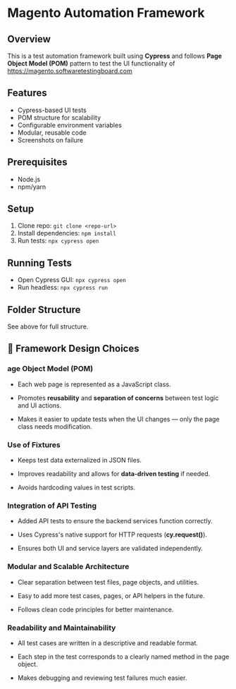 # Magento Automation Framework

## Overview
This is a test automation framework built using **Cypress** and follows **Page Object Model (POM)** pattern to test the UI functionality of https://magento.softwaretestingboard.com 

## Features
- Cypress-based UI tests
- POM structure for scalability
- Configurable environment variables
- Modular, reusable code
- Screenshots on failure

## Prerequisites
- Node.js
- npm/yarn

## Setup
1. Clone repo: `git clone <repo-url>`
2. Install dependencies: `npm install`
3. Run tests: `npx cypress open`

## Running Tests
- Open Cypress GUI: `npx cypress open`
- Run headless: `npx cypress run`

## Folder Structure
See above for full structure.

🧩 Framework Design Choices
---------------------------

### age Object Model (POM)

*   Each web page is represented as a JavaScript class.
    
*   Promotes **reusability** and **separation of concerns** between test logic and UI actions.
    
*   Makes it easier to update tests when the UI changes — only the page class needs modification.
    

### Use of Fixtures

*   Keeps test data externalized in JSON files.
    
*   Improves readability and allows for **data-driven testing** if needed.
    
*   Avoids hardcoding values in test scripts.
    

### Integration of API Testing

*   Added API tests to ensure the backend services function correctly.
    
*   Uses Cypress's native support for HTTP requests (**cy.request()**).
    
*   Ensures both UI and service layers are validated independently.
    

### Modular and Scalable Architecture

*   Clear separation between test files, page objects, and utilities.
    
*   Easy to add more test cases, pages, or API helpers in the future.
    
*   Follows clean code principles for better maintenance.
    

### Readability and Maintainability

*   All test cases are written in a descriptive and readable format.
    
*   Each step in the test corresponds to a clearly named method in the page object.
    
*   Makes debugging and reviewing test failures much easier.